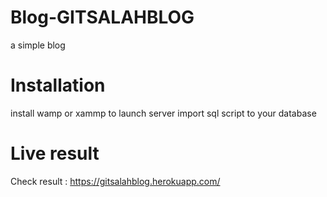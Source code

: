 # Blog-GITSALAHBLOG
a simple blog

# Installation 
install wamp or xammp to launch server
import sql script to your database

# Live result
Check result : https://gitsalahblog.herokuapp.com/
